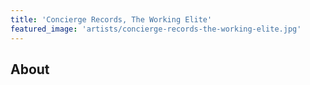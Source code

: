 ```yaml
---
title: 'Concierge Records, The Working Elite'
featured_image: 'artists/concierge-records-the-working-elite.jpg'
---
```


## About



